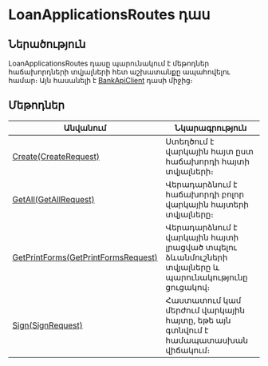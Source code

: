 ---
---

<div class="version-block" data-product-id="bank" data-version="250626.000, 250929.000" markdown="1">

# LoanApplicationsRoutes դաս

## Ներածություն

LoanApplicationsRoutes դասը պարունակում է մեթոդներ հաճախորդների տվյալների հետ աշխատանքը ապահովելու համար։
Այն հասանելի է [BankApiClient](../../../../web_api_client/bank/types/BankApiClient.md) դասի միջից։

## Մեթոդներ

| Անվանում | Նկարագրություն |
|----------|----------------|
| [Create(CreateRequest)](../../../Bank/Client/Routes/LoanApplicationsRoutes/Create.md) | Ստեղծում է վարկային հայտ ըստ հաճախորդի հայտի տվյալների։ |
| [GetAll(GetAllRequest)](../../../Bank/Client/Routes/LoanApplicationsRoutes/GetAll.md) | Վերադարձնում է հաճախորդի բոլոր վարկային հայտերի տվյալները։ |
| [GetPrintForms(GetPrintFormsRequest)](../../../Bank/Client/Routes/LoanApplicationsRoutes/GetPrintForms.md) | Վերադարձնում է վարկային հայտի լրացված տպելու ձևանմուշների տվյալները և պարունակությունը ցուցակով։ |
| [Sign(SignRequest)](../../../Bank/Client/Routes/LoanApplicationsRoutes/Sign.md) | Հաստատում կամ մերժում վարկային հայտը, եթե այն գտնվում է համապատասխան վիճակում։ |

</div>
